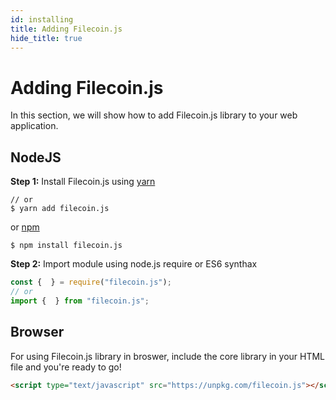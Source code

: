 ```yaml
---
id: installing
title: Adding Filecoin.js
hide_title: true
---
```


# Adding Filecoin.js

In this section, we will show how to add Filecoin.js library to your web application.

## NodeJS

**Step 1:** Install Filecoin.js using [yarn](https://classic.yarnpkg.com/en/package/jest)
```shell
// or
$ yarn add filecoin.js
```
or [npm](https://www.npmjs.com/)
```shell
$ npm install filecoin.js
```

**Step 2:** Import module using node.js require or ES6 synthax
```javascript
const {  } = require("filecoin.js");
// or
import {  } from "filecoin.js";
```

## Browser

For using Filecoin.js library in broswer, include the core library in your HTML file and you're ready to go!

```html
<script type="text/javascript" src="https://unpkg.com/filecoin.js"></script>
```
